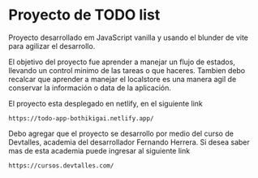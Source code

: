 # Proyecto de TODO list

Proyecto desarrollado em JavaScript vanilla y usando el blunder de vite para
agilizar el desarrollo. 

El objetivo del proyecto fue aprender a manejar un flujo de estados, llevando un
control minimo de las tareas o que haceres. Tambien debo recalcar que aprender a
manejar el localstore es una manera agil de conservar la información o data de la
aplicación.

El proyecto esta desplegado en netlify, en el siguiente link

```
https://todo-app-bothikigai.netlify.app/
```

Debo agregar que el proyecto se desarrollo por medio del curso de Devtalles, 
academia del desarrollador Fernando Herrera. Si desea saber mas de esta
academia puede ingresar al siguiente link

```
https://cursos.devtalles.com/